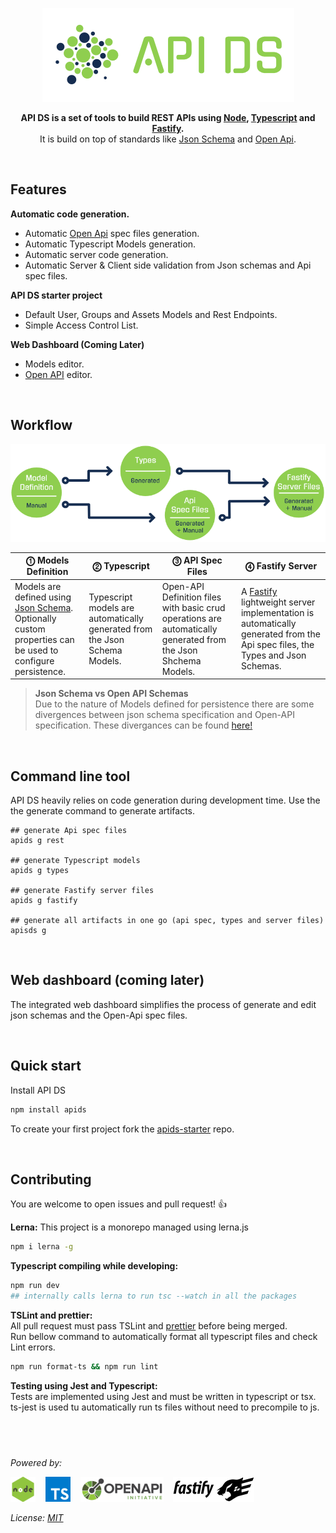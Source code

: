 <p align="center">
  <img alt='API DS, The APi Dashboard' src='./assets/public/logox150-inverse.png?raw=true'>
</p>
<p align="center">
  <strong>API DS is a set of tools to build REST APIs using 
    <a href='https://nodejs.org/' target='_blank'>Node</a>,
    <a href='https://www.typescriptlang.org/' target='_blank'>Typescript</a> and
    <a href='https://www.fastify.io/' target='_blank'>Fastify</a>.
  </strong><br/>
   It is build on top of standards like 
<a href='http://json-schema.org/' target='_blank'>Json Schema</a>
and <a href='https://www.openapis.org' target='_blank'>Open Api</a>.<br/>
</p>

&nbsp;

## Features

**Automatic code generation.**

- Automatic [Open Api](https://www.openapis.org/) spec files generation.
- Automatic Typescript Models generation.
- Automatic server code generation.
- Automatic Server & Client side validation from Json schemas and Api spec files.

**API DS starter project**

- Default User, Groups and Assets Models and Rest Endpoints.
- Simple Access Control List.

**Web Dashboard (Coming Later)**

- Models editor.
- [Open API](https://www.openapis.org/) editor.

&nbsp;

## Workflow

![workflow](./assets/public/workflow.png?raw=true)

<!-- prettier-ignore-start -->
| ⓵ Models Definition | ⓶ Typescript | ⓷ API Spec Files | ⓸ Fastify Server |
| ------------------ | -------------- | ----------------- | ----------- |
| Models are defined using [Json Schema](http://json-schema.org/). Optionally  custom properties can be used to configure persistence. | Typescript models are automatically generated from the Json Schema Models. | Open-API Definition files with basic crud operations are automatically generated from the Json Shchema Models. | A [Fastify](https://www.fastify.io/) lightweight server implementation is automatically  generated from the Api spec files, the Types and Json Schemas. |
<!-- prettier-ignore-end -->

> **Json Schema vs Open API Schemas**  
> Due to the nature of Models defined for persistence there are some divergences between json schema specification and Open-API specification. These divergances can be found [here!](https://github.com/OAI/OpenAPI-Specification/blob/OpenAPI.next/versions/3.0.0.md#schemaObject)

&nbsp;

## Command line tool

API DS heavily relies on code generation during development time. Use the the generate command to generate artifacts.

```shell
## generate Api spec files
apids g rest

## generate Typescript models
apids g types

## generate Fastify server files
apids g fastify

## generate all artifacts in one go (api spec, types and server files)
apisds g
```

&nbsp;

## Web dashboard (coming later)

The integrated web dashboard simplifies the process of generate and edit json schemas and the Open-Api spec files.

&nbsp;

## Quick start

Install API DS

```sh
npm install apids
```

To create your first project fork the [apids-starter](https://github.com/apids/apids-strater) repo.

&nbsp;

## Contributing

You are welcome to open issues and pull request! 👍

**Lerna:**
This project is a monorepo managed using lerna.js

```sh
npm i lerna -g
```

**Typescript compiling while developing:**

```sh
npm run dev
## internally calls lerna to run tsc --watch in all the packages
```

**TSLint and prettier:**  
All pull request must pass TSLint and [prettier](https://github.com/prettier/prettier) before being merged.  
Run bellow command to automatically format all typescript files and check Lint errors.

```sh
npm run format-ts && npm run lint
```

**Testing using Jest and Typescript:**  
Tests are implemented using Jest and must be written in typescript or tsx. ts-jest is used tu automatically
run ts files without need to precompile to js.

## &nbsp;

_Powered by:_

![node.js](./assets/other_logos/node.png?raw=true) &nbsp;&nbsp;
![Typescript](./assets/other_logos/ts.png?raw=true) &nbsp;&nbsp;
![Open Api](./assets/other_logos/open-api.png?raw=true) &nbsp;&nbsp;
![Fastify](./assets/other_logos/fastify.js.png?raw=true) &nbsp;&nbsp;

_License: [MIT](./LICENSE)_

